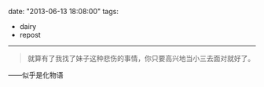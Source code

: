 date: "2013-06-13 18:08:00"
tags:
- dairy
- repost
---
> 就算有了我找了妹子这种悲伤的事情，你只要高兴地当小三去面对就好了。

——似乎是化物语